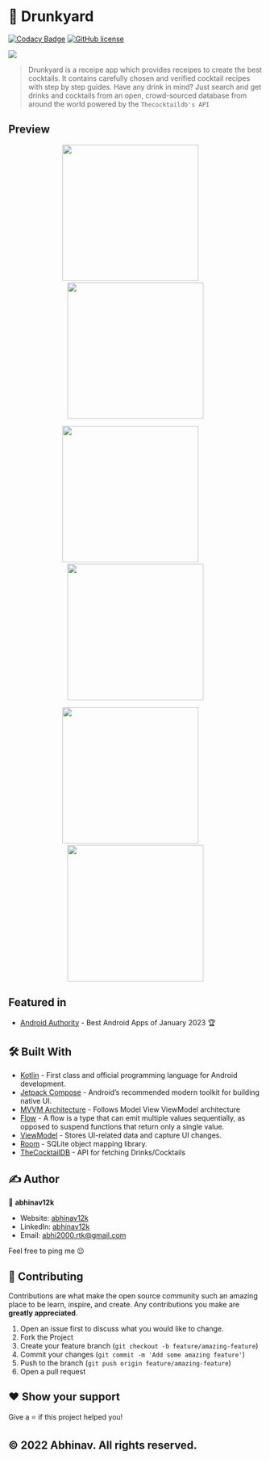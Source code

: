 # 🍹 Drunkyard  
[![Codacy Badge](https://app.codacy.com/project/badge/Grade/5b4a438aba2d459dbea2c013b5f76770)](https://www.codacy.com/gh/abhinav12k/Drunkyard/dashboard?utm_source=github.com&amp;utm_medium=referral&amp;utm_content=abhinav12k/Drunkyard&amp;utm_campaign=Badge_Grade)
[![GitHub license](https://img.shields.io/badge/License-GPL-blue.svg)](https://github.com/abhinav12k/Drunkyard/blob/master/Licence)

<img src="preview/banner.png"/>

> Drunkyard is a receipe app which provides receipes to create the best cocktails. It contains carefully chosen and verified cocktail recipes with step by step guides. 
Have any drink in mind? Just search and get drinks and cocktails from an open, crowd-sourced database from around the world powered by the `Thecocktaildb's API`

## Preview
<p align="center">
<img src="preview/drink-list-white.jpeg" width="270"/>
&nbsp;&nbsp;&nbsp;&nbsp;
<img src="preview/drink-list-dark.jpeg" width="270"/>
</p>

<p align="center">
<img src="preview/detail-white.jpeg" width="270"/>
&nbsp;&nbsp;&nbsp;&nbsp;
<img src="preview/detail-dark.jpeg" width="270"/>
</p>


<p align="center">
<img src="preview/favorite-white.jpeg" width="270"/>
&nbsp;&nbsp;&nbsp;&nbsp;
<img src="preview/favorite-dark.jpeg" width="270"/>
</p>

## Featured in
- [Android Authority](https://www.androidauthority.com/new-android-apps-658839/) - Best Android Apps of January 2023 🏆 

## 🛠 Built With 
- [Kotlin](https://kotlinlang.org/) - First class and official programming language for Android development.
- [Jetpack Compose](https://developer.android.com/jetpack/compose) - Android’s recommended modern toolkit for building native UI.
- [MVVM Architecture](https://developer.android.com/topic/architecture?gclid=CjwKCAiA7vWcBhBUEiwAXieIti2J467093HtRTEp-H4LJKu2NlwV5sQtEftMVE03549xPm3bTlf03BoCVKsQAvD_BwE&gclsrc=aw.ds#recommended-app-arch) - Follows Model View ViewModel architecture
- [Flow](https://developer.android.com/kotlin/flow) -  A flow is a type that can emit multiple values sequentially, as opposed to suspend functions that return only a single value.
- [ViewModel](https://developer.android.com/topic/libraries/architecture/viewmodel) - Stores UI-related data and capture UI changes. 
- [Room](https://developer.android.com/topic/libraries/architecture/room) - SQLite object mapping library.
- [TheCocktailDB](https://www.thecocktaildb.com/api.php) - API for fetching Drinks/Cocktails

## ✍️ Author

👤 **abhinav12k**

- Website: <a href="https://abhinav12k.github.io/" target="_blank">abhinav12k</a>
- LinkedIn: <a href="https://www.linkedin.com/in/abhinav12k/">abhinav12k</a>
- Email: abhi2000.rtk@gmail.com

Feel free to ping me 😉

## 🤝 Contributing

Contributions are what make the open source community such an amazing place to be learn, inspire, and create. Any contributions you make are **greatly appreciated**.

1. Open an issue first to discuss what you would like to change.
2. Fork the Project
3. Create your feature branch (`git checkout -b feature/amazing-feature`)
4. Commit your changes (`git commit -m 'Add some amazing feature'`)
5. Push to the branch (`git push origin feature/amazing-feature`)
6. Open a pull request

## ❤ Show your support

Give a ⭐️ if this project helped you!

## © 2022 Abhinav. All rights reserved.
